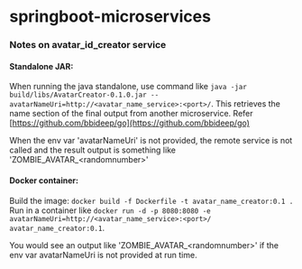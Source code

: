 # springboot-microservices

### Notes on avatar_id_creator service

#### Standalone JAR:
When running the java standalone, use command like ```java -jar build/libs/AvatarCreator-0.1.0.jar --avatarNameUri=http://<avatar_name_service>:<port>/```. This retrieves the name section of the final output from another microservice.    Refer [https://github.com/bbideep/go](https://github.com/bbideep/go)   

When the env var 'avatarNameUri' is not provided, the remote service is not called and the result output is something like 'ZOMBIE_AVATAR_\<randomnumber>'
  
#### Docker container:
Build the image: ```docker build -f Dockerfile -t avatar_name_creator:0.1 .```   
Run in a container like ```docker run -d -p 8080:8080 -e avatarNameUri=http://<avatar_name_service>:<port>/ avatar_name_creator:0.1```. 

You would see an output like 'ZOMBIE_AVATAR_\<randomnumber>' if the env var avatarNameUri is not provided at run time.
